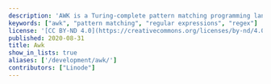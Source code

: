 ```yaml
---
description: 'AWK is a Turing-complete pattern matching programming language greate for data reporting, analysis, extraction and supports a number of array types, functions, and more.'
keywords: ["awk", "pattern matching", "regular expressions", "regex"]
license: '[CC BY-ND 4.0](https://creativecommons.org/licenses/by-nd/4.0)'
published: 2020-08-31
title: Awk
show_in_lists: true
aliases: ['/development/awk/']
contributors: ["Linode"]
---
```


